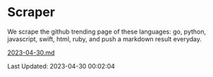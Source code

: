 # Scraper

We scrape the github trending page of these languages: go, python, javascript, swift, html, ruby, and push a markdown result everyday.

[2023-04-30.md](https://github.com/henson/Scraper/blob/master/2023-04-30.md)

Last Updated: 2023-04-30 00:02:04